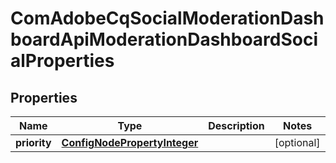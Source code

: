 

# ComAdobeCqSocialModerationDashboardApiModerationDashboardSocialProperties

## Properties

Name | Type | Description | Notes
------------ | ------------- | ------------- | -------------
**priority** | [**ConfigNodePropertyInteger**](ConfigNodePropertyInteger.md) |  |  [optional]



